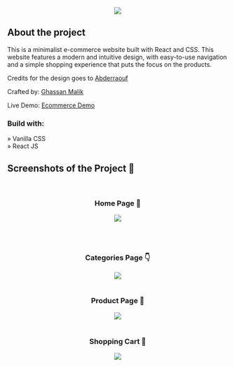 <div align='center'><img src='https://user-images.githubusercontent.com/105128267/224688338-8f1f28b7-029b-4ed7-a567-86de0c44ff42.png'/></div>

<h2>About the project</h2>

<p>This is a minimalist e-commerce website built with React and CSS. This
website features a modern and intuitive design, with easy-to-use navigation and a
simple shopping experience that puts the focus on the products.</p>

<p>Credits for the design goes to <a href='https://github.com/Abderraouf-Rahmani'>Abderraouf</a></p>

Crafted by: <a href='https://ghassanmalik.com/'>Ghassan Malik</a>

Live Demo: <a href='https://minimalist-e-commerce.vercel.app/'>Ecommerce Demo</a>

<h3>Build with:</h3>

» Vanilla CSS <br>
» React JS

<h2>Screenshots of the Project 📸</h2>
<br>
<h3 align='center'>Home Page 🏡</h3>

<div align='center'>
<img src='https://user-images.githubusercontent.com/105128267/213868640-e3421f0a-bb10-4352-82a1-1bda4df821e9.png'/>
</div>

<br><br>
<h3 align='center'>Categories Page 👇</h3>

<div align='center'>
<img src='https://user-images.githubusercontent.com/105128267/213868668-55c03494-0835-43e0-9cb1-429b9a243a65.png'/>

<br>
<br>
<h3 align='center'>Product Page 🎁</h3>

<div align='center'>
<img src='https://user-images.githubusercontent.com/105128267/213868690-5737cead-a56e-4500-88ff-d182426ce072.png'/>

<br>
<br>
<h3 align='center'>Shopping Cart 🛒</h3>

<div align='center'>
<img src='https://user-images.githubusercontent.com/105128267/213868718-6760d6de-9060-406f-816d-f9b317bb0e0c.png'/>
</div>




